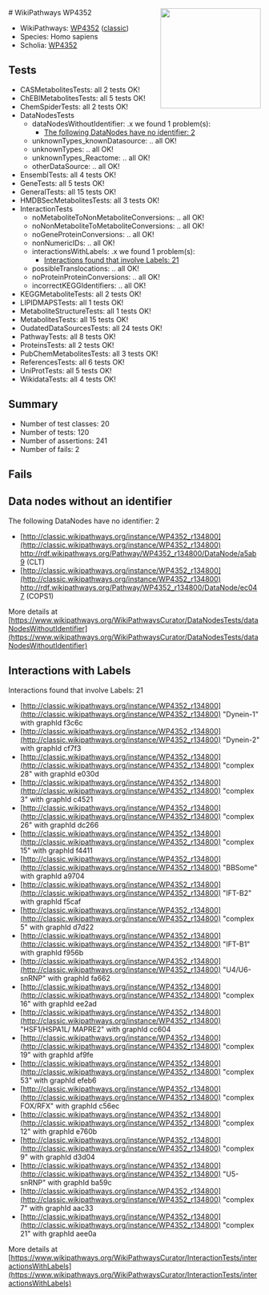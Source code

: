 <img style="float: right; width: 200px" src="https://upload.wikimedia.org/wikipedia/commons/thumb/8/83/Wplogo_with_text_500.png/640px-Wplogo_with_text_500.png" />
# WikiPathways WP4352

* WikiPathways: [WP4352](https://wikipathways.org/pathways/WP4352) ([classic](https://classic.wikipathways.org/instance/WP4352))
* Species: Homo sapiens
* Scholia: [WP4352](https://scholia.toolforge.org/wikipathways/WP4352)
## Tests
* CASMetabolitesTests: all 2 tests OK!
* ChEBIMetabolitesTests: all 5 tests OK!
* ChemSpiderTests: all 2 tests OK!
* DataNodesTests
    * dataNodesWithoutIdentifier: .x we found 1 problem(s):
        * [The following DataNodes have no identifier: 2](#d2d32fa1)
    * unknownTypes_knownDatasource: .. all OK!
    * unknownTypes: .. all OK!
    * unknownTypes_Reactome: .. all OK!
    * otherDataSource: .. all OK!
* EnsemblTests: all 4 tests OK!
* GeneTests: all 5 tests OK!
* GeneralTests: all 15 tests OK!
* HMDBSecMetabolitesTests: all 3 tests OK!
* InteractionTests
    * noMetaboliteToNonMetaboliteConversions: .. all OK!
    * noNonMetaboliteToMetaboliteConversions: .. all OK!
    * noGeneProteinConversions: .. all OK!
    * nonNumericIDs: .. all OK!
    * interactionsWithLabels: .x we found 1 problem(s):
        * [Interactions found that involve Labels: 21](#fe97a8d8)
    * possibleTranslocations: .. all OK!
    * noProteinProteinConversions: .. all OK!
    * incorrectKEGGIdentifiers: .. all OK!
* KEGGMetaboliteTests: all 2 tests OK!
* LIPIDMAPSTests: all 1 tests OK!
* MetaboliteStructureTests: all 1 tests OK!
* MetabolitesTests: all 15 tests OK!
* OudatedDataSourcesTests: all 24 tests OK!
* PathwayTests: all 8 tests OK!
* ProteinsTests: all 2 tests OK!
* PubChemMetabolitesTests: all 3 tests OK!
* ReferencesTests: all 6 tests OK!
* UniProtTests: all 5 tests OK!
* WikidataTests: all 4 tests OK!


## Summary

* Number of test classes: 20
* Number of tests: 120
* Number of assertions: 241
* Number of fails: 2

## Fails

<a name="d2d32fa1" />

## Data nodes without an identifier

The following DataNodes have no identifier: 2

* [http://classic.wikipathways.org/instance/WP4352_r134800](http://classic.wikipathways.org/instance/WP4352_r134800) http://rdf.wikipathways.org/Pathway/WP4352_r134800/DataNode/a5ab9 (CLT)
* [http://classic.wikipathways.org/instance/WP4352_r134800](http://classic.wikipathways.org/instance/WP4352_r134800) http://rdf.wikipathways.org/Pathway/WP4352_r134800/DataNode/ec047 (COPS1)


More details at [https://www.wikipathways.org/WikiPathwaysCurator/DataNodesTests/dataNodesWithoutIdentifier](https://www.wikipathways.org/WikiPathwaysCurator/DataNodesTests/dataNodesWithoutIdentifier)

<a name="fe97a8d8" />

## Interactions with Labels

Interactions found that involve Labels: 21

* [http://classic.wikipathways.org/instance/WP4352_r134800](http://classic.wikipathways.org/instance/WP4352_r134800) "Dynein-1" with graphId f3c6c
* [http://classic.wikipathways.org/instance/WP4352_r134800](http://classic.wikipathways.org/instance/WP4352_r134800) "Dynein-2" with graphId cf7f3
* [http://classic.wikipathways.org/instance/WP4352_r134800](http://classic.wikipathways.org/instance/WP4352_r134800) "complex 28" with graphId e030d
* [http://classic.wikipathways.org/instance/WP4352_r134800](http://classic.wikipathways.org/instance/WP4352_r134800) "complex 3" with graphId c4521
* [http://classic.wikipathways.org/instance/WP4352_r134800](http://classic.wikipathways.org/instance/WP4352_r134800) "complex 26" with graphId dc266
* [http://classic.wikipathways.org/instance/WP4352_r134800](http://classic.wikipathways.org/instance/WP4352_r134800) "complex 15" with graphId f4411
* [http://classic.wikipathways.org/instance/WP4352_r134800](http://classic.wikipathways.org/instance/WP4352_r134800) "BBSome" with graphId a9704
* [http://classic.wikipathways.org/instance/WP4352_r134800](http://classic.wikipathways.org/instance/WP4352_r134800) "IFT-B2" with graphId f5caf
* [http://classic.wikipathways.org/instance/WP4352_r134800](http://classic.wikipathways.org/instance/WP4352_r134800) "complex 5" with graphId d7d22
* [http://classic.wikipathways.org/instance/WP4352_r134800](http://classic.wikipathways.org/instance/WP4352_r134800) "IFT-B1" with graphId f956b
* [http://classic.wikipathways.org/instance/WP4352_r134800](http://classic.wikipathways.org/instance/WP4352_r134800) "U4/U6-snRNP" with graphId fa662
* [http://classic.wikipathways.org/instance/WP4352_r134800](http://classic.wikipathways.org/instance/WP4352_r134800) "complex 16" with graphId ee2ad
* [http://classic.wikipathways.org/instance/WP4352_r134800](http://classic.wikipathways.org/instance/WP4352_r134800) "HSF1/HSPA1L/
MAPRE2" with graphId cc604
* [http://classic.wikipathways.org/instance/WP4352_r134800](http://classic.wikipathways.org/instance/WP4352_r134800) "complex 19" with graphId af9fe
* [http://classic.wikipathways.org/instance/WP4352_r134800](http://classic.wikipathways.org/instance/WP4352_r134800) "complex 53" with graphId efeb6
* [http://classic.wikipathways.org/instance/WP4352_r134800](http://classic.wikipathways.org/instance/WP4352_r134800) "complex FOX/RFX" with graphId c56ec
* [http://classic.wikipathways.org/instance/WP4352_r134800](http://classic.wikipathways.org/instance/WP4352_r134800) "complex 12" with graphId e760b
* [http://classic.wikipathways.org/instance/WP4352_r134800](http://classic.wikipathways.org/instance/WP4352_r134800) "complex 9" with graphId d3d04
* [http://classic.wikipathways.org/instance/WP4352_r134800](http://classic.wikipathways.org/instance/WP4352_r134800) "U5-snRNP" with graphId ba59c
* [http://classic.wikipathways.org/instance/WP4352_r134800](http://classic.wikipathways.org/instance/WP4352_r134800) "complex 7" with graphId aac33
* [http://classic.wikipathways.org/instance/WP4352_r134800](http://classic.wikipathways.org/instance/WP4352_r134800) "complex 21" with graphId aee0a


More details at [https://www.wikipathways.org/WikiPathwaysCurator/InteractionTests/interactionsWithLabels](https://www.wikipathways.org/WikiPathwaysCurator/InteractionTests/interactionsWithLabels)

